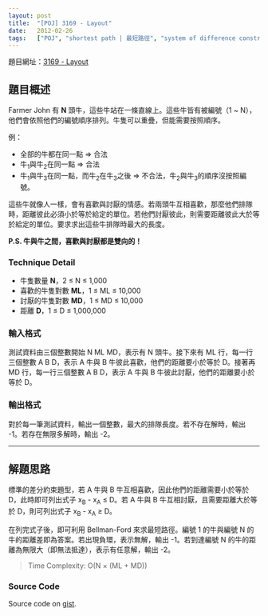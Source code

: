 ```yaml
---
layout: post
title:  "[POJ] 3169 - Layout"
date:   2012-02-26
tags:   ["POJ", "shortest path | 最短路徑", "system of difference constraints | 差分約束系統"]
---
```


題目網址：[3169 - Layout](http://poj.org/problem?id=3169)

## 題目概述

Farmer John 有 **N** 頭牛，這些牛站在一條直線上。這些牛皆有被編號（1 ~ N），他們會依照他們的編號順序排列。牛隻可以重疊，但能需要按照順序。

例：

- 全部的牛都在同一點 ⇒ 合法
- 牛<sub>1</sub>與牛<sub>2</sub>在同一點 ⇒ 合法
- 牛<sub>1</sub>與牛<sub>3</sub>在同一點，而牛<sub>2</sub>在牛<sub>3</sub>之後 ⇒ 不合法，牛<sub>2</sub>與牛<sub>3</sub>的順序沒按照編號。

這些牛就像人一樣，會有喜歡與討厭的情感。若兩頭牛互相喜歡，那麼他們排隊時，距離彼此必須小於等於給定的單位。若他們討厭彼此，則需要距離彼此大於等於給定的單位。要求求出這些牛排隊時最大的長度。

**P.S. 牛與牛之間，喜歡與討厭都是雙向的！**

### Technique Detail

- 牛隻數量 **N**，2 ≤ N ≤ 1,000
- 喜歡的牛隻對數 **ML**，1 ≤ ML ≤ 10,000
- 討厭的牛隻對數 **MD**，1 ≤ MD ≤ 10,000
- 距離 **D**，1 ≤ D ≤ 1,000,000

### 輸入格式

測試資料由三個整數開始 N ML MD，表示有 N 頭牛。接下來有 ML 行，每一行三個整數 A B D，表示 A 牛與 B 牛彼此喜歡，他們的距離要小於等於 D。接著再 MD 行，每一行三個整數 A B D，表示 A 牛與 B 牛彼此討厭，他們的距離要小於等於 D。

### 輸出格式

對於每一筆測試資料，輸出一個整數，最大的排隊長度。若不存在解時，輸出 -1。若存在無限多解時，輸出 -2。

---

## 解題思路

標準的差分約束題型，若 A 牛與 B 牛互相喜歡，因此他們的距離需要小於等於 D，此時即可列出式子 x<sub>B</sub> - x<sub>A</sub> ≤ D。若 A 牛與 B 牛互相討厭，且需要距離大於等於 D，則可列出式子 x<sub>B</sub> - x<sub>A</sub> ≥ D。

在列完式子後，即可利用 Bellman-Ford 來求最短路徑。編號 1 的牛與編號 N 的牛的距離差即為答案。若出現負環，表示無解，輸出 -1。若到達編號 N 的牛的距離為無限大（即無法抵達），表示有任意解，輸出 -2。

> Time Complexity: O(N × (ML + MD))

### Source Code

<script src="https://gist.github.com/KuoE0/1950504.js"></script>

Source code on [gist](https://gist.github.com/KuoE0/1950504).
